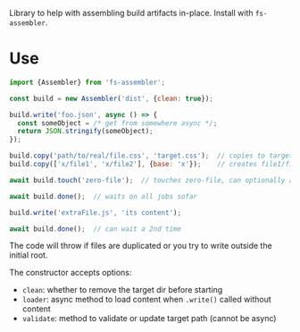 Library to help with assembling build artifacts in-place.
Install with `fs-assembler`.

# Use

```js
import {Assembler} from 'fs-assembler';

const build = new Assembler('dist', {clean: true});

build.write('foo.json', async () => {
  const someObject = /* get from somewhere async */;
  return JSON.stringify(someObject);
});

build.copy('path/to/real/file.css', 'target.css');  // copies to target.css
build.copy(['x/file1', 'x/file2'], {base: 'x'});    // creates file1/file2

await build.touch('zero-file');  // touches zero-file, can optionally await

await build.done();  // waits on all jobs sofar

build.write('extraFile.js', 'its content');

await build.done();  // can wait a 2nd time
```

The code will throw if files are duplicated or you try to write outside the initial root.

The constructor accepts options:

- `clean`: whether to remove the target dir before starting
- `loader`: async method to load content when `.write()` called without content
- `validate`: method to validate or update target path (cannot be async)
